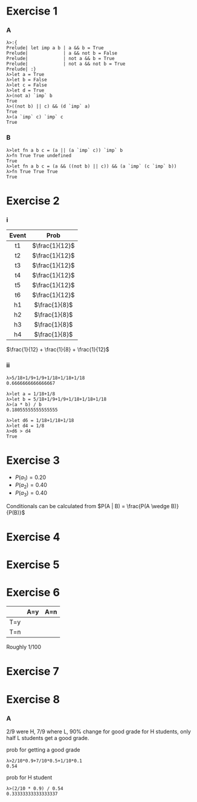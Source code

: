 # Exercise 1
### A
```
λ>:{
Prelude| let imp a b | a && b = True
Prelude|             | a && not b = False
Prelude|             | not a && b = True
Prelude|             | not a && not b = True
Prelude| :}
λ>let a = True
λ>let b = False
λ>let c = False
λ>let d = True
λ>(not a) `imp` b
True
λ>((not b) || c) && (d `imp` a)
True
λ>(a `imp` c) `imp` c
True
```

### B
```
λ>let fn a b c = (a || (a `imp` c)) `imp` b
λ>fn True True undefined
True
λ>let fn a b c = (a && ((not b) || c)) && (a `imp` (c `imp` b))
λ>fn True True True
True
```

# Exercise 2
### i
| Event | Prob |
| :---: | :--: |
| t1    | $\frac{1}{12}$ |
| t2    | $\frac{1}{12}$ |
| t3    | $\frac{1}{12}$ |
| t4    | $\frac{1}{12}$ |
| t5    | $\frac{1}{12}$ |
| t6    | $\frac{1}{12}$ |
| h1    | $\frac{1}{8}$  |
| h2    | $\frac{1}{8}$  |
| h3    | $\frac{1}{8}$  |
| h4    | $\frac{1}{8}$  |

$\frac{1}{12} + \frac{1}{8} + \frac{1}{12}$

### ii
```
λ>5/18+1/9+1/9+1/18+1/18+1/18
0.6666666666666667
```

```
λ>let a = 1/18+1/8
λ>let b = 5/18+1/9+1/9+1/18+1/18+1/18
λ>(a * b) / b
0.18055555555555555
```

```
λ>let d6 = 1/18+1/18+1/18
λ>let d4 = 1/8
λ>d6 > d4
True
```

# Exercise 3
- $P(a_1) = 0.20$
- $P(a_2) = 0.40$
- $P(a_3) = 0.40$

Conditionals can be calculated from $P(A | B) = \frac{P(A \wedge B)}{P(B)}$

# Exercise 4

# Exercise 5

# Exercise 6
|      | A=y | A=n |
| :--- | :-: | :-: |
| T=y  |     |     |
| T=n  |     |     |

Roughly $1/100$

# Exercise 7

# Exercise 8
### A
2/9 were H, 7/9 where L, 90% change for good grade for H students, only half L students get a good grade.

prob for getting a good grade
```
λ>2/10*0.9+7/10*0.5+1/10*0.1
0.54
```

prob for H student
```
λ>(2/10 * 0.9) / 0.54
0.33333333333333337
```

